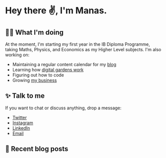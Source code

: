 # Hey there ✌, I'm Manas. 

## 👨‍💻 What I'm doing
At the moment, I'm starting my first year in the IB Diploma Programme, taking Maths, Physics, and Economics as my Higher Level subjects. I'm also working on:

- Maintaining a regular content calendar for my [blog](https://manassadasivuni.com)
- Learning how [digital gardens work](https://notes.manassadasivuni.com)
- Figuring out how to code
- Growing [my business](https://manaclo.com)


## ✨ Talk to me
If you want to chat or discuss anything, drop a message:

- [Twitter](https://twitter.com/sadasivunimanas)
- [Instagram](https://instagram.com/manassadasivuni)
- [LinkedIn](https://www.linkedin.com/in/manas-sadasivuni/)
- [Email](mailto:me@manassadasivuni.com)

## 📕 Recent blog posts
<!-- BLOG-POST-LIST:START -->
<!-- BLOG-POST-LIST:END -->
